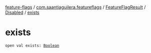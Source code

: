 [feature-flags](../../../index.md) / [com.saantiaguilera.featureflags](../../index.md) / [FeatureFlagResult](../index.md) / [Disabled](index.md) / [exists](./exists.md)

# exists

`open val exists: `[`Boolean`](https://kotlinlang.org/api/latest/jvm/stdlib/kotlin/-boolean/index.html)